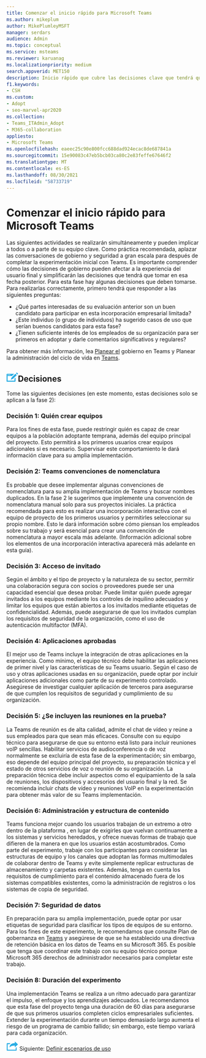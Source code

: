 ```yaml
---
title: Comenzar el inicio rápido para Microsoft Teams
ms.author: mikeplum
author: MikePlumleyMSFT
manager: serdars
audience: Admin
ms.topic: conceptual
ms.service: msteams
ms.reviewer: karuanag
ms.localizationpriority: medium
search.appverid: MET150
description: Inicio rápido que cubre las decisiones clave que tendrá que tomar para la fase 2 de su plan Microsoft Teams adopción.
f1.keywords:
- CSH
ms.custom:
- Adopt
- seo-marvel-apr2020
ms.collection:
- Teams_ITAdmin_Adopt
- M365-collaboration
appliesto:
- Microsoft Teams
ms.openlocfilehash: eaeec25c90e800fcc688dad924ecac8de687841a
ms.sourcegitcommit: 15e90083c47eb5bcb03ca80c2e83feffe67646f2
ms.translationtype: MT
ms.contentlocale: es-ES
ms.lasthandoff: 08/30/2021
ms.locfileid: "58733719"
---
```

# <a name="governance-quick-start-for-microsoft-teams"></a>Comenzar el inicio rápido para Microsoft Teams

Las siguientes actividades se realizarán simultáneamente y pueden implicar a todos o a parte de su equipo clave. Como práctica recomendada, aplazar las conversaciones de gobierno y seguridad a gran escala para después de completar la experimentación inicial con Teams. Es importante comprender cómo las decisiones de gobierno pueden afectar a la experiencia del usuario final y simplificarán las decisiones que tendrá que tomar en esa fecha posterior. Para esta fase hay algunas decisiones que deben tomarse. Para realizarlas correctamente, primero tendrá que responder a las siguientes preguntas:

- ¿Qué partes interesadas de su evaluación anterior son un buen candidato para participar en esta incorporación empresarial limitada?
- ¿Este individuo (o grupo de individuos) ha sugerido casos de uso que serían buenos candidatos para esta fase?  
- ¿Tienen suficiente interés de los empleados de su organización para ser primeros en adoptar y darle comentarios significativos y regulares? 

Para obtener más información, lea [Planear el](plan-teams-governance.md) gobierno en Teams y Planear la administración del ciclo de vida en [Teams](plan-teams-lifecycle.md).

## <a name="an-icon-representing-a-decision-pointdecisions"></a>![Un icono que representa un punto de decisión.](media/teams-adoption-decision-icon.png)Decisiones

Tome las siguientes decisiones (en este momento, estas decisiones solo se aplican a la fase 2):

### <a name="decision-1-who-can-create-teams"></a>Decisión 1: Quién crear equipos 

Para los fines de esta fase, puede restringir quién es capaz de crear equipos a la población adoptante temprana, además del equipo principal del proyecto. Esto permitirá a los primeros usuarios crear equipos adicionales si es necesario. Supervisar este comportamiento le dará información clave para su amplia implementación.

### <a name="decision-2-teams-naming-conventions"></a>Decisión 2: Teams convenciones de nomenclatura 

Es probable que desee implementar algunas convenciones de nomenclatura para su amplia implementación de Teams y buscar nombres duplicados. En la fase 2 le sugerimos que implemente una convención de nomenclatura manual solo para sus proyectos iniciales. La práctica recomendada para esto es realizar una incorporación interactiva con el equipo de proyecto de los primeros usuarios y permitirles seleccionar su propio nombre. Esto le dará información sobre cómo piensan los empleados sobre su trabajo y será esencial para crear una convención de nomenclatura a mayor escala más adelante. (Información adicional sobre los elementos de una incorporación interactiva aparecerá más adelante en esta guía).

### <a name="decision-3-guest-access"></a>Decisión 3: Acceso de invitado

Según el ámbito y el tipo de proyecto y la naturaleza de su sector, permitir una colaboración segura con socios o proveedores puede ser una capacidad esencial que desea probar. Puede limitar quién puede agregar invitados a los equipos mediante los controles de inquilino adecuados y limitar los equipos que están abiertos a los invitados mediante etiquetas de confidencialidad. Además, puede asegurarse de que los invitados cumplan los requisitos de seguridad de la organización, como el uso de autenticación multifactor (MFA).

### <a name="decision-4-approved-apps"></a>Decisión 4: Aplicaciones aprobadas

El mejor uso de Teams incluye la integración de otras aplicaciones en la experiencia. Como mínimo, el equipo técnico debe habilitar las aplicaciones de primer nivel y las características de su Teams usuario. Según el caso de uso y otras aplicaciones usadas en su organización, puede optar por incluir aplicaciones adicionales como parte de su experimento controlado. Asegúrese de investigar cualquier aplicación de terceros para asegurarse de que cumplen los requisitos de seguridad y cumplimiento de su organización.

### <a name="decision-5-are-meetings-included-in-your-test"></a>Decisión 5: ¿Se incluyen las reuniones en la prueba? 

La Teams de reunión es de alta calidad, admite el chat de vídeo y reúne a sus empleados para que sean más eficaces. Consulte con su equipo técnico para asegurarse de que su entorno está listo para incluir reuniones voIP sencillas. Habilitar servicios de audioconferencia o de voz normalmente se excluiría de esta fase de la experimentación; sin embargo, eso depende del equipo principal del proyecto, su preparación técnica y el estado de otros servicios de voz o reunión de su organización. La preparación técnica debe incluir aspectos como el equipamiento de la sala de reuniones, los dispositivos y accesorios del usuario final y la red. Se recomienda incluir chats de vídeo y reuniones VoIP en la experimentación para obtener más valor de su Teams implementación. 

### <a name="decision-6-content-management-and-structure"></a>Decisión 6: Administración y estructura de contenido
Teams funciona mejor cuando los usuarios trabajan de un extremo a otro dentro de la plataforma , en lugar de exigirles que vuelvan continuamente a los sistemas y servicios heredados, y ofrece nuevas formas de trabajo que difieren de la manera en que los usuarios están acostumbrados. Como parte del experimento, trabaje con los participantes para considerar las estructuras de equipo y los canales que adoptan las formas multimodales de colaborar dentro de Teams y evite simplemente replicar estructuras de almacenamiento y carpetas existentes. Además, tenga en cuenta los requisitos de cumplimiento para el contenido almacenado fuera de los sistemas compatibles existentes, como la administración de registros o los sistemas de copia de seguridad.

### <a name="decision-7--data-security"></a>Decisión 7: Seguridad de datos

En preparación para su amplia implementación, puede optar por usar etiquetas de seguridad para clasificar los tipos de equipos de su entorno. Para los fines de este experimento, le recomendamos que consulte Plan de gobernanza en [Teams](plan-teams-governance.md) y asegúrese de que se ha establecido una directiva de retención básica en los datos de Teams en su Microsoft 365. Es posible que tenga que coordinar este trabajo con su equipo técnico porque Microsoft 365 derechos de administrador necesarios para completar este trabajo.

### <a name="decision-8-length-of-your-experiment"></a>Decisión 8: Duración del experimento

Una implementación Teams se realiza a un ritmo adecuado para garantizar el impulso, el enfoque y los aprendizajes adecuados. Le recomendamos que esta fase del proyecto tenga una duración de 60 días para asegurarse de que sus primeros usuarios completen ciclos empresariales suficientes. Extender la experimentación durante un tiempo demasiado largo aumenta el riesgo de un programa de cambio fallido; sin embargo, este tiempo variará para cada organización.  

![Un icono que representa el paso siguiente.](media/teams-adoption-next-icon.png) Siguiente: [Definir escenarios de uso](teams-adoption-define-usage-scenarios.md)
